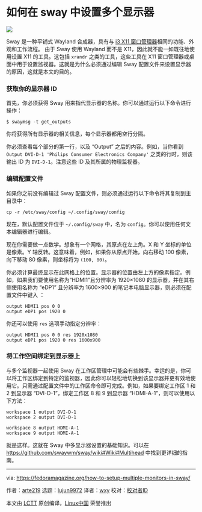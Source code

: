 [#]: collector: (lujun9972)
[#]: translator: (wxy)
[#]: reviewer: ( )
[#]: publisher: ( )
[#]: url: ( )
[#]: subject: (How to setup multiple monitors in sway)
[#]: via: (https://fedoramagazine.org/how-to-setup-multiple-monitors-in-sway/)
[#]: author: (arte219 https://fedoramagazine.org/author/arte219/)

如何在 sway 中设置多个显示器
======

![][1]

Sway 是一种平铺式 Wayland 合成器，具有与 [i3 X11 窗口管理器][2]相同的功能、外观和工作流程。 由于 Sway 使用 Wayland 而不是 X11，因此就不能一如既往地使用设置 X11 的工具。这包括 `xrandr` 之类的工具，这些工具在 X11 窗口管理器或桌面中用于设置监视器。这就是为什么必须通过编辑 Sway 配置文件来设置显示器的原因，这就是本文的目的。

### 获取你的显示器 ID

首先，你必须获得 Sway 用来指代显示器的名称。你可以通过运行以下命令进行操作：

```
$ swaymsg -t get_outputs
```

你将获得所有显示器的相关信息，每个显示器都用空行分隔。

你必须查看每个部分的第一行，以及 “Output” 之后的内容。例如，当你看到 `Output DVI-D-1 'Philips Consumer Electronics Company'` 之类的行时，则该输出 ID 为 `DVI-D-1`。注意这些 ID 及其所属的物理监视器。

### 编辑配置文件

如果你之前没有编辑过 Sway 配置文件，则必须通过运行以下命令将其复制到主目录中：

```
cp -r /etc/sway/config ~/.config/sway/config
```

现在，默认配置文件位于 `~/.config/sway` 中，名为 `config`。你可以使用任何文本编辑器进行编辑。

现在你需要做一点数学。想象有一个网格，其原点在左上角。X 和 Y 坐标的单位是像素。Y 轴反转。这意味着，例如，如果你从原点开始，向右移动 100 像素，向下移动 80 像素，则坐标将为 `(100, 80)`。

你必须计算最终显示在此网格上的位置。显示器的位置由左上方的像素指定。例如，如果我们要使用名称为“HDMI1”且分辨率为 1920×1080 的显示器，并在其右侧使用名称为 “eDP1” 且分辨率为 1600×900 的笔记本电脑显示器，则必须在配置文件中键入 ：

```
output HDMI1 pos 0 0
output eDP1 pos 1920 0
```

你还可以使用 `res` 选项手动指定分辨率：

```
output HDMI1 pos 0 0 res 1920x1080
output eDP1 pos 1920 0 res 1600x900
```

### 将工作空间绑定到显示器上

与多个监视器一起使用 Sway 在工作区管理中可能会有些棘手。幸运的是，你可以将工作区绑定到特定的监视器，因此你可以轻松地切换到该显示器并更有效地使用它。只需通过配置文件中的工作区命令即可完成。例如，如果要绑定工作区 1 和 2 到显示器 “DVI-D-1”，绑定工作区 8 和 9 到显示器 “HDMI-A-1”，则可以使用以下方法：

```
workspace 1 output DVI-D-1
workspace 2 output DVI-D-1
```

```
workspace 8 output HDMI-A-1
workspace 9 output HDMI-A-1
```

就是这样。这就在  Sway 中多显示器设置的基础知识。可以在 <https://github.com/swaywm/sway/wiki#Wiki#Multihead> 中找到更详细的指南。

--------------------------------------------------------------------------------

via: https://fedoramagazine.org/how-to-setup-multiple-monitors-in-sway/

作者：[arte219][a]
选题：[lujun9972][b]
译者：[wxy](https://github.com/wxy)
校对：[校对者ID](https://github.com/校对者ID)

本文由 [LCTT](https://github.com/LCTT/TranslateProject) 原创编译，[Linux中国](https://linux.cn/) 荣誉推出

[a]: https://fedoramagazine.org/author/arte219/
[b]: https://github.com/lujun9972
[1]: https://fedoramagazine.org/wp-content/uploads/2020/01/sway-multiple-monitors-816x345.png
[2]: https://fedoramagazine.org/getting-started-i3-window-manager/
